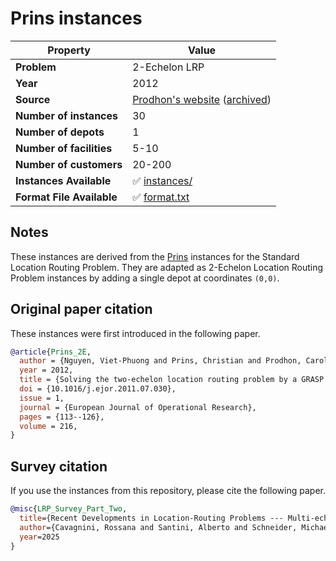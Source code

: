 # Prins instances

| Property    | Value |
| ----------- | ----- |
| **Problem** | 2-Echelon LRP |
| **Year**    | 2012 |
| **Source**  | [Prodhon's website](http://prodhonc.free.fr/Instances/instancesLRP2E_us.htm) ([archived](https://web.archive.org/web/20250314132052/http://prodhonc.free.fr/Instances/instancesLRP2E_us.htm)) |
| **Number of instances** | 30 |
| **Number of depots** | 1 |
| **Number of facilities** | 5-10 |
| **Number of customers** | 20-200 |
| **Instances Available** | ✅ [instances/](instances/) |
| **Format File Available** | ✅ [format.txt](format.txt) |

## Notes

These instances are derived from the [Prins](../prins/) instances for the Standard Location Routing Problem.
They are adapted as 2-Echelon Location Routing Problem instances by adding a single depot at coordinates `(0,0)`.

## Original paper citation

These instances were first introduced in the following paper.

```bib
@article{Prins_2E,
  author = {Nguyen, Viet-Phuong and Prins, Christian and Prodhon, Caroline},
  year = 2012,
  title = {Solving the two-echelon location routing problem by a GRASP reinforced by a learning process and path relinking},
  doi = {10.1016/j.ejor.2011.07.030},
  issue = 1,
  journal = {European Journal of Operational Research},
  pages = {113--126},
  volume = 216,
}
```

## Survey citation

If you use the instances from this repository, please cite the following paper.

```bib
@misc{LRP_Survey_Part_Two,
  title={Recent Developments in Location-Routing Problems --- Multi-echelon and multi-period problems},
  author={Cavagnini, Rossana and Santini, Alberto and Schneider, Michael and Siddig, Murwan},
  year=2025
}
```
